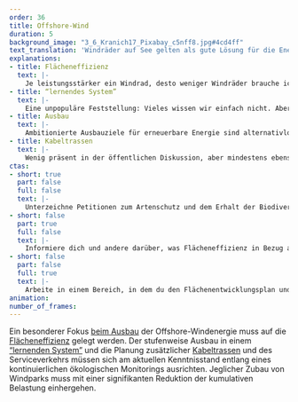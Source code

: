 ```yaml
---
order: 36
title: Offshore-Wind
duration: 5
background_image: "3_6_Kranich17_Pixabay_c5nff8.jpg#4cd4ff"
text_translation: 'Windräder auf See gelten als gute Lösung für die Energie der Zukunft. Allerdings nur, wenn sie nicht mehr zerstören, als sie retten. Der Schaden, den sie im Meer anrichten, ließe sich mit innovativer Technik abmildern: die Gründungen könnten leiser werden, die Unmengen an Kabel, die den Strom an Land bringen, behutsam durchs Watt verlegt, und bei Massenvogelzügen könnte man die Dinger einfach automatisch abschalten.'
explanations:
- title: Flächeneffizienz
  text: |-
    Je leistungsstärker ein Windrad, desto weniger Windräder brauche ich, um die gesetzten Ausbauziele zu erreichen, und desto weniger Fläche muss ich dafür im Meer besetzen, die man eigentlich besser in Ruhe lassen sollte. 2020 neu installierte Offshore-Windräder <span class="sidenote"><cite class="icon-link_external"><a href="https://windeurope.org/intelligence-platform/product/offshore-wind-in-europe-key-trends-and-statistics-2020/" target="_blank" rel="noopener">"Offshore wind in Europe - key trends and statistics 2020" / WindEurope</a></cite><span>hatten</span></span> eine durchschnittliche Kapazität von 8 Megawatt, vier Jahre später sind die ersten Turbinen mit 16 Megawatt Leistung <span class="sidenote"><cite class="icon-link_external"><a href="https://www.erneuerbareenergien.de/technologie/offshore-wind/videos-die-groessten-windturbinen-der-welt" target="_blank" rel="noopener">"Die größten Windturbinen der Welt" / Erneuerbare Energien</a></cite><span>marktreif</span></span> und damit ist das Ende der Fahnenstange noch nicht erreicht. Die knapp 4400 Turbinen in dieser Größenordnung, die wir für das <span class="sidenote"><cite class="icon-link_external"><a href="https://de.statista.com/statistik/daten/studie/1331477/umfrage/ziele-des-deutschen-ausbaus-von-offshore-windenergie/" target="_blank" rel="noopener">"Ziele des deutschen Ausbaus von Offshore-Windenergie 2023 bis 2045" / Statista</a></cite><span>bis 2045 gesetzte Ausbauziel</span></span> von 70 Gigawatt bräuchten, sind immer noch viel mehr, <span class="expander"><span class="trigger">als für die Meere gut sind,</span><span class="info">das wären ca. 4400 weniger</span></span> aber immerhin ist das nur etwas mehr als ein Drittel der 12.700 Anlagen, die wir benötigen würden, wenn wir von der heutigen Durchschnittsleistung von <span class="sidenote"><cite class="icon-link_external"><a href="https://energy-charts.info/charts/installed_power/chart.htm?l=de&c=DE&legendItems=cya&year=2023" target="_blank" rel="noopener">Zahlen von 2023: Offshore-Gesamtkapazität 8,5 GW (EnergyCharts) geteilt durch 1566 Anlagen (Statista)</a></cite><span>5,5 Megawatt</span></span> pro aktiver Anlage ausgingen. Und: knapp <span class="sidenote"><cite class="icon-link_external"><a href="https://de.statista.com/statistik/daten/studie/270856/umfrage/installierte-windenergieleistung-auf-see-in-deutschland/" target="_blank" rel="noopener">"Anzahl der Offshore-Windenergieanlagen* in Deutschland in den Jahren 2013 bis 2023" / Statista</a></cite><span>1600</span></span> haben wir schon, für die wir keine neuen Flächen in Beschlag nehmen müssten, wenn wir sie nach und nach durch leistungsstärkere Versionen <span class="sidenote"><cite class="icon-link_external"><a href="https://de.wikipedia.org/wiki/Repowering" target="_blank" rel="noopener">"Repowering" / Wikipedia</a></cite><span>ersetzen</span></span>.
- title: “lernendes System”
  text: |-
    Eine unpopuläre Feststellung: Vieles wissen wir einfach nicht. Aber zum Glück werden wir einiges davon noch lernen. Das gilt immer und überall, aber hier insbesondere für die ökologischen Auswirkungen von Offshore-Vorhaben, die für jeden spezifischen Standort und in der Summe genau geprüft, <span class="sidenote"><cite class="icon-link_external"><a href="https://arc.net/l/quote/sfsrheog" target="_blank" rel="noopener">HOVER "Gründlich ist schneller" / Örsted EnergieWinde</a></cite><span>beobachtet und erforscht werden müssen</span></span>. Dafür braucht es Monitoring-Systeme, die nicht einfach einmal aufgesetzt und dann genau so weiterbetrieben werden, sondern solche, die sich beständig am neu Gelernten aus Praxis und Wissenschaft re-orientieren, damit der Kurs projektübergreifend immer wieder in die ökologischst mögliche Richtung korrigiert werden kann.
- title: Ausbau
  text: |-
    Ambitionierte Ausbauziele für erneuerbare Energie sind alternativlos. Ein massiver Ausbau der Offshore-Windenergie ist beim derzeitigen Stand alternativer Energien alternativlos. Eine <span class="sidenote"><cite class="icon-link_external"><a href="https://www.nabu.de/natur-und-landschaft/meere/meeresschutzgebiete/nord-und-ostsee/27787.html" target="_blank" rel="noopener">"Marine Raumordnung in Nord- und Ostsee" / NABU</a></cite><span>Meeresraumordnung,</span></span> die Windparks gerne in Meeresschutzgebiete quetscht, um bestehende Nutzungen zum Beispiel durch Schifffahrt oder Sandabbau nicht zu beeinträchtigen, ist es <span class="sidenote"><cite class="icon-link_external"><a href="https://www.nabu.de/natur-und-landschaft/meere/offshore-windparks/33162.html" target="_blank" rel="noopener">"Wie gelingt der Offshore-Ausbau naturverträglich?" / NABU</a></cite><span>nicht.</span></span>
- title: Kabeltrassen
  text: |-
    Wenig präsent in der öffentlichen Diskussion, aber mindestens ebenso zentral und unter Umständen noch invasiver als die Windräder selbst sind die Kabeltrassen, die verlegt werden sollen, um den Strom <span class="expander"><span class="trigger">an Land zu schaffen. </span><span class="info">zum Beispiel <a href="https://www.bund-niedersachsen.de/themen/mensch-umwelt/klima-und-energie/windenergie/offshore/" target="_blank">mitten</a> durchs UNESCO-Weltkulturerbe Wattenmeer</span></span>Geplant sind solcher Vorhaben sehr viele - spätestens seit der dritten Novelle des Windenergie-auf-See-Gesetzes, die das Ausbauziel <span class="expander"><span class="trigger">für Offshore-Windenergie</span><span class="info">von zuvor 40 Gigawatt bis 2040</span></span> auf 70 Gigawatt bis 2045 <span class="sidenote"><cite class="icon-link_external"><a href="https://www.nabu.de/natur-und-landschaft/meere/offshore-windparks/28209.html" target="_blank" rel="noopener">"Naturverträgliche Energiewende auf See in Gefahr" / NABU</a></cite><span>erhöht </span></span>hat.
ctas:
- short: true
  part: false
  full: false
  text: |-
    Unterzeichne Petitionen zum Artenschutz und dem Erhalt der Biodiversität, um den Guten Umweltzustand <a href="https://act.greenpeace.de/meeresschutzgebiete-jetzt" target="_blank">GES) der Meere zu erreichen trotz Offshore-Vorhaben, zum Beispiel diese (hier</a>.
- short: false
  part: true
  full: false
  text: |-
    Informiere dich und andere darüber, was Flächeneffizienz in Bezug auf Offshore-Windparks bedeutet, und warum sie wichtig ist, zum Beispiel <a href="https://www.nabu.de/natur-und-landschaft/meere/offshore-windparks/33162.html" target="_blank">hier</a>
- short: false
  part: false
  full: true
  text: |-
    Arbeite in einem Bereich, in dem du den Flächenentwicklungsplan und die Flächeneffizienz beeinflussen kannst, zum Beispiel <a href="https://www.bsh.de/DE/Das_BSH/BSH_als_Arbeitgeber/Stellenangebote/stellenangebote_node.html" target="_blank">hier</a>.
animation:
number_of_frames:
---
```

Ein besonderer Fokus [beim Ausbau](# "Ausbau") der Offshore-Windenergie muss auf die [Flächeneffizienz](# "Flächeneffizienz") gelegt werden. Der stufenweise Ausbau in einem [“lernenden System”](# "“lernendes System”") und die Planung zusätzlicher [Kabeltrassen](# "Kabeltrassen") und des Serviceverkehrs müssen sich am aktuellen Kenntnisstand entlang eines kontinuierlichen ökologischen Monitorings ausrichten. Jeglicher Zubau von Windparks muss mit einer signifikanten Reduktion der kumulativen Belastung einhergehen.
